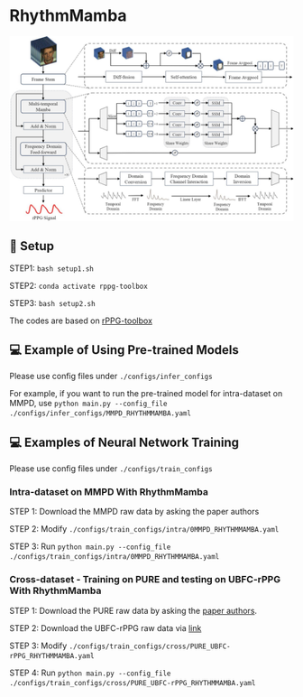 # RhythmMamba
![framework](./figures/framework.jpg)

## :wrench: Setup

STEP1: `bash setup1.sh` 

STEP2: `conda activate rppg-toolbox` 

STEP3: `bash setup2.sh` 

The codes are based on [rPPG-toolbox](https://github.com/ubicomplab/rPPG-Toolbox)

## :computer: Example of Using Pre-trained Models 

Please use config files under `./configs/infer_configs`

For example, if you want to run the pre-trained model for intra-dataset on MMPD, use `python main.py --config_file ./configs/infer_configs/MMPD_RHYTHMMAMBA.yaml`

## :computer: Examples of Neural Network Training

Please use config files under `./configs/train_configs`

### Intra-dataset on MMPD With RhythmMamba

STEP 1: Download the MMPD raw data by asking the paper authors

STEP 2: Modify `./configs/train_configs/intra/0MMPD_RHYTHMMAMBA.yaml` 

STEP 3: Run `python main.py --config_file ./configs/train_configs/intra/0MMPD_RHYTHMMAMBA.yaml` 

### Cross-dataset - Training on PURE and testing on UBFC-rPPG With RhythmMamba

STEP 1: Download the PURE raw data by asking the [paper authors](https://www.tu-ilmenau.de/universitaet/fakultaeten/fakultaet-informatik-und-automatisierung/profil/institute-und-fachgebiete/institut-fuer-technische-informatik-und-ingenieurinformatik/fachgebiet-neuroinformatik-und-kognitive-robotik/data-sets-code/pulse-rate-detection-dataset-pure).

STEP 2: Download the UBFC-rPPG raw data via [link](https://sites.google.com/view/ybenezeth/ubfcrppg)

STEP 3: Modify `./configs/train_configs/cross/PURE_UBFC-rPPG_RHYTHMMAMBA.yaml` 

STEP 4: Run `python main.py --config_file ./configs/train_configs/cross/PURE_UBFC-rPPG_RHYTHMMAMBA.yaml` 

